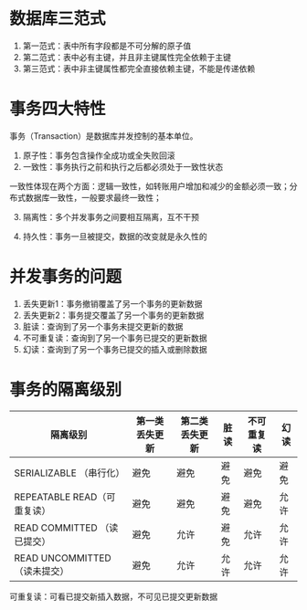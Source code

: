 # 数据库三范式

1. 第一范式：表中所有字段都是不可分解的原子值
2. 第二范式：表中必有主键，并且非主键属性完全依赖于主键
3. 第三范式：表中非主键属性都完全直接依赖主键，不能是传递依赖

# 事务四大特性

事务（Transaction）是数据库并发控制的基本单位。

1. 原子性：事务包含操作全成功或全失败回滚
2. 一致性：事务执行之前和执行之后都必须处于一致性状态 

一致性体现在两个方面：逻辑一致性，如转账用户增加和减少的金额必须一致；分布式数据库一致性，一般要求最终一致性；

3. 隔离性：多个并发事务之间要相互隔离，互不干预

4. 持久性：事务一旦被提交，数据的改变就是永久性的

# 并发事务的问题

1. 丢失更新1：事务撤销覆盖了另一个事务的更新数据
2. 丢失更新2：事务提交覆盖了另一个事务的更新数据
3. 脏读：查询到了另一个事务未提交更新的数据
4. 不可重复读：查询到了另一个事务已提交的更新数据
5. 幻读：查询到了另一个事务已提交的插入或删除数据

# 事务的隔离级别

| 隔离级别                     | 第一类丢失更新 | 第二类丢失更新 | 脏读 | 不可重复读 | 幻读 |
| ---------------------------- | -------------- | -------------- | ---- | ---------- | ---- |
| SERIALIZABLE （串行化）      | 避免           | 避免           | 避免 | 避免       | 避免 |
| REPEATABLE READ（可重复读）  | 避免           | 避免           | 避免 | 避免       | 允许 |
| READ COMMITTED （读已提交）  | 避免           | 允许           | 避免 | 允许       | 允许 |
| READ UNCOMMITTED（读未提交） | 避免           | 允许           | 允许 | 允许       | 允许 |

可重复读：可看已提交新插入数据，不可见已提交更新数据